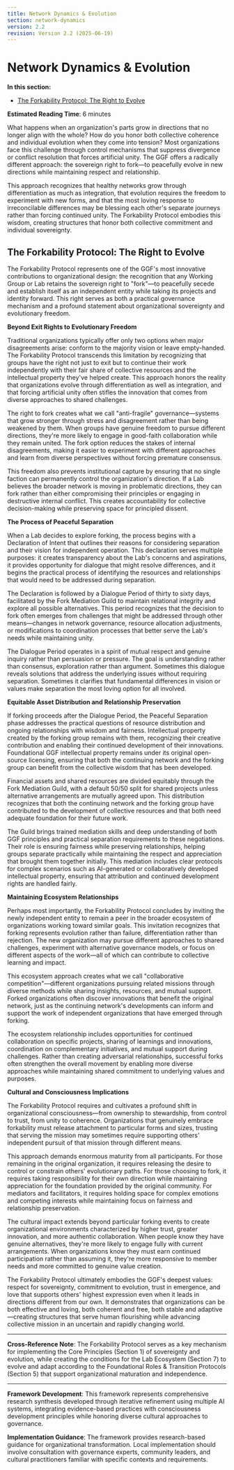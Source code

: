 ```yaml
---
title: Network Dynamics & Evolution
section: network-dynamics
version: 2.2
revision: Version 2.2 (2025-06-19)
---
```


# Network Dynamics & Evolution

**In this section:**
- [The Forkability Protocol: The Right to Evolve](#forkability-protocol)

**Estimated Reading Time**: 6 minutes

What happens when an organization's parts grow in directions that no longer align with the whole? How do you honor both collective coherence and individual evolution when they come into tension? Most organizations face this challenge through control mechanisms that suppress divergence or conflict resolution that forces artificial unity. The GGF offers a radically different approach: the sovereign right to fork—to peacefully evolve in new directions while maintaining respect and relationship.

This approach recognizes that healthy networks grow through differentiation as much as integration, that evolution requires the freedom to experiment with new forms, and that the most loving response to irreconcilable differences may be blessing each other's separate journeys rather than forcing continued unity. The Forkability Protocol embodies this wisdom, creating structures that honor both collective commitment and individual sovereignty.

## <a id="forkability-protocol"></a>The Forkability Protocol: The Right to Evolve

The Forkability Protocol represents one of the GGF's most innovative contributions to organizational design: the recognition that any Working Group or Lab retains the sovereign right to "fork"—to peacefully secede and establish itself as an independent entity while taking its projects and identity forward. This right serves as both a practical governance mechanism and a profound statement about organizational sovereignty and evolutionary freedom.

**Beyond Exit Rights to Evolutionary Freedom**

Traditional organizations typically offer only two options when major disagreements arise: conform to the majority vision or leave empty-handed. The Forkability Protocol transcends this limitation by recognizing that groups have the right not just to exit but to continue their work independently with their fair share of collective resources and the intellectual property they've helped create. This approach honors the reality that organizations evolve through differentiation as well as integration, and that forcing artificial unity often stifles the innovation that comes from diverse approaches to shared challenges.

The right to fork creates what we call "anti-fragile" governance—systems that grow stronger through stress and disagreement rather than being weakened by them. When groups have genuine freedom to pursue different directions, they're more likely to engage in good-faith collaboration while they remain united. The fork option reduces the stakes of internal disagreements, making it easier to experiment with different approaches and learn from diverse perspectives without forcing premature consensus.

This freedom also prevents institutional capture by ensuring that no single faction can permanently control the organization's direction. If a Lab believes the broader network is moving in problematic directions, they can fork rather than either compromising their principles or engaging in destructive internal conflict. This creates accountability for collective decision-making while preserving space for principled dissent.

**The Process of Peaceful Separation**

When a Lab decides to explore forking, the process begins with a Declaration of Intent that outlines their reasons for considering separation and their vision for independent operation. This declaration serves multiple purposes: it creates transparency about the Lab's concerns and aspirations, it provides opportunity for dialogue that might resolve differences, and it begins the practical process of identifying the resources and relationships that would need to be addressed during separation.

The Declaration is followed by a Dialogue Period of thirty to sixty days, facilitated by the Fork Mediation Guild to maintain relational integrity and explore all possible alternatives. This period recognizes that the decision to fork often emerges from challenges that might be addressed through other means—changes in network governance, resource allocation adjustments, or modifications to coordination processes that better serve the Lab's needs while maintaining unity.

The Dialogue Period operates in a spirit of mutual respect and genuine inquiry rather than persuasion or pressure. The goal is understanding rather than consensus, exploration rather than argument. Sometimes this dialogue reveals solutions that address the underlying issues without requiring separation. Sometimes it clarifies that fundamental differences in vision or values make separation the most loving option for all involved.

**Equitable Asset Distribution and Relationship Preservation**

If forking proceeds after the Dialogue Period, the Peaceful Separation phase addresses the practical questions of resource distribution and ongoing relationships with wisdom and fairness. Intellectual property created by the forking group remains with them, recognizing their creative contribution and enabling their continued development of their innovations. Foundational GGF intellectual property remains under its original open-source licensing, ensuring that both the continuing network and the forking group can benefit from the collective wisdom that has been developed.

Financial assets and shared resources are divided equitably through the Fork Mediation Guild, with a default 50/50 split for shared projects unless alternative arrangements are mutually agreed upon. This distribution recognizes that both the continuing network and the forking group have contributed to the development of collective resources and that both need adequate foundation for their future work.

The Guild brings trained mediation skills and deep understanding of both GGF principles and practical separation requirements to these negotiations. Their role is ensuring fairness while preserving relationships, helping groups separate practically while maintaining the respect and appreciation that brought them together initially. This mediation includes clear protocols for complex scenarios such as AI-generated or collaboratively developed intellectual property, ensuring that attribution and continued development rights are handled fairly.

**Maintaining Ecosystem Relationships**

Perhaps most importantly, the Forkability Protocol concludes by inviting the newly independent entity to remain a peer in the broader ecosystem of organizations working toward similar goals. This invitation recognizes that forking represents evolution rather than failure, differentiation rather than rejection. The new organization may pursue different approaches to shared challenges, experiment with alternative governance models, or focus on different aspects of the work—all of which can contribute to collective learning and impact.

This ecosystem approach creates what we call "collaborative competition"—different organizations pursuing related missions through diverse methods while sharing insights, resources, and mutual support. Forked organizations often discover innovations that benefit the original network, just as the continuing network's developments can inform and support the work of independent organizations that have emerged through forking.

The ecosystem relationship includes opportunities for continued collaboration on specific projects, sharing of learnings and innovations, coordination on complementary initiatives, and mutual support during challenges. Rather than creating adversarial relationships, successful forks often strengthen the overall movement by enabling more diverse approaches while maintaining shared commitment to underlying values and purposes.

**Cultural and Consciousness Implications**

The Forkability Protocol requires and cultivates a profound shift in organizational consciousness—from ownership to stewardship, from control to trust, from unity to coherence. Organizations that genuinely embrace forkability must release attachment to particular forms and sizes, trusting that serving the mission may sometimes require supporting others' independent pursuit of that mission through different means.

This approach demands enormous maturity from all participants. For those remaining in the original organization, it requires releasing the desire to control or constrain others' evolutionary paths. For those choosing to fork, it requires taking responsibility for their own direction while maintaining appreciation for the foundation provided by the original community. For mediators and facilitators, it requires holding space for complex emotions and competing interests while maintaining focus on fairness and relationship preservation.

The cultural impact extends beyond particular forking events to create organizational environments characterized by higher trust, greater innovation, and more authentic collaboration. When people know they have genuine alternatives, they're more likely to engage fully with current arrangements. When organizations know they must earn continued participation rather than assuming it, they're more responsive to member needs and more committed to genuine value creation.

The Forkability Protocol ultimately embodies the GGF's deepest values: respect for sovereignty, commitment to evolution, trust in emergence, and love that supports others' highest expression even when it leads in directions different from our own. It demonstrates that organizations can be both effective and loving, both coherent and free, both stable and adaptive—creating structures that serve human flourishing while advancing collective mission in an uncertain and rapidly changing world.

---

**Cross-Reference Note**: The Forkability Protocol serves as a key mechanism for implementing the Core Principles (Section 1) of sovereignty and evolution, while creating the conditions for the Lab Ecosystem (Section 7) to evolve and adapt according to the Foundational Roles & Transition Protocols (Section 5) that support organizational maturation and independence.

---

**Framework Development**: This framework represents comprehensive research synthesis developed through iterative refinement using multiple AI systems, integrating evidence-based practices with consciousness development principles while honoring diverse cultural approaches to governance.

**Implementation Guidance**: The framework provides research-based guidance for organizational transformation. Local implementation should involve consultation with governance experts, community leaders, and cultural practitioners familiar with specific contexts and requirements.
